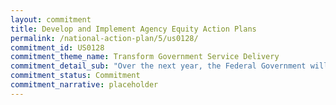 ```yaml
---
layout: commitment
title: Develop and Implement Agency Equity Action Plans
permalink: /national-action-plan/5/us0128/
commitment_id: US0128
commitment_theme_name: Transform Government Service Delivery
commitment_detail_sub: "Over the next year, the Federal Government will continue to support agencies as they implement their equity action plans."
commitment_status: Commitment
commitment_narrative: placeholder
---
```


